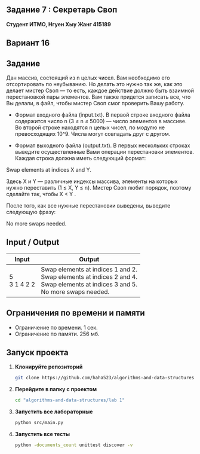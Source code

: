 ##  Задание 7 : Секретарь Своп 


**Студент ИТМО,  Нгуен Хыу Жанг  415189**  

## Вариант 16

## Задание

Дан массив, состоящий из n целых чисел. Вам необходимо его отсортировать
по неубыванию. Но делать это нужно так же, как это делает мистер Своп — то
есть, каждое действие должно быть взаимной перестановкой пары элементов. Вам
также придется записать все, что Вы делали, в файл, чтобы мистер Своп смог
проверить Вашу работу.

- Формат входного файла (input.txt). В первой строке входного файла содержится число n (3 ≤ n ≤ 5000) — число элементов в массиве. Во второй
строке находятся n целых чисел, по модулю не превосходящих 10^9. Числа
могут совпадать друг с другом.

- Формат выходного файла (output.txt). В первых нескольких строках выведите осуществленные Вами операции перестановки элементов. Каждая
строка должна иметь следующий формат:

Swap elements at indices X and Y.

Здесь X и Y — различные индексы массива, элементы на которых нужно
переставить (1 ≤ X, Y ≤ n). Мистер Своп любит порядок, поэтому сделайте
так, чтобы X < Y .

После того, как все нужные перестановки выведены, выведите следующую
фразу:

No more swaps needed.


## Input / Output 

| Input              |  Output                                                                                                                                 |
|--------------------|-----------------------------------------------------------------------------------------------------------------------------------------|
| 5<br/>3 1 4 2 2    | Swap elements at indices 1 and 2.<br/>Swap elements at indices 2 and 4.<br/>Swap elements at indices 3 and 5.<br/>No more swaps needed. |


## Ограничения по времени и памяти

- Ограничение по времени. 1 сек.
- Ограничение по памяти. 256 мб.


## Запуск проекта
1. **Клонируйте репозиторий**
   ```bash
   git clone https://github.com/haha523/algorithms-and-data-structures.git
   ```
2. **Перейдите в папку с проектом**
   ```bash
   cd "algorithms-and-data-structures/lab 1"
   ```
3. **Запустить все лабораторные**
    ```bash
   python src/main.py
   ```
4. **Запустить все тесты**
    ```bash
   python -documents_count unittest discover -v
   ```

